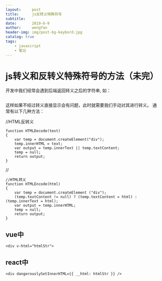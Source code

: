 ```yaml
---
layout:     post
title:      js反转义特殊符号
subtitle:   
date:       2019-6-9
author:     wengfan
header-img: img/post-bg-keybord.jpg
catalog: true
tags:
    - javascript
    - 笔记
---
```


# js转义和反转义特殊符号的方法（未完）

开发中我们经常会遇到后端返回转义之后的字符串, 如：
```content: "&lt;script&gt;alert(1)&lt;/script&gt;"
```

这样如果不经过转义直接显示会有问题，此时就需要我们手动对其进行转义。
通常有以下几种方法：

//HTML反转义
```
function HTMLDecode(text) 
{ 
    var temp = document.createElement("div"); 
    temp.innerHTML = text; 
    var output = temp.innerText || temp.textContent; 
    temp = null; 
    return output; 
} 
```

// 
```
//HTML转义
function HTMLEncode(html) 
{ 
    var temp = document.createElement ("div"); 
    (temp.textContent != null) ? (temp.textContent = html) : (temp.innerText = html); 
    var output = temp.innerHTML; 
    temp = null; 
    return output; 
} 
```

## vue中
```
<div v-html="htmlStr">
```

## react中
```
<div dangerouslySetInnerHTML={{ __html: htmlStr }} />
```